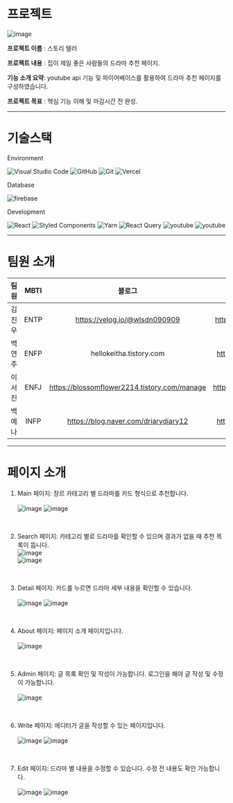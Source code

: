# 프로젝트

![image](https://github.com/Kimjinwoo1/StoryTeller/assets/104746237/a96827cb-a104-4675-95e8-172ca34c205f)


<b>프로젝트 이름</b> : 스토리 텔러 <br/>

<b>프로젝트 내용</b> : 집이 제일 좋은 사람들의 드라마 추천 페이지.

<b>기능 소개 요약</b>: youtube api 기능 및 파이어베이스를 활용하여 드라마 추천 페이지를 구성하였습니다.

<b>프로젝트 목표</b> : 핵심 기능 이해 및 마감시간 전 완성.

---

# 기술스택

Environment

![Visual Studio Code](https://img.shields.io/badge/Visual%20Studio%20Code-0078d7.svg?style=for-the-badge&logo=visual-studio-code&logoColor=white) ![GitHub](https://img.shields.io/badge/github-%23121011.svg?style=for-the-badge&logo=github&logoColor=white) ![Git](https://img.shields.io/badge/git-%23F05033.svg?style=for-the-badge&logo=git&logoColor=white) ![Vercel](https://img.shields.io/badge/vercel-%23121011.svg?style=for-the-badge&logo=vercel&logoColor=white)

Database

![firebase](https://img.shields.io/badge/firebase-FFCA28.svg?style=for-the-badge&logo=firebase&logoColor=white)

Development

![React](https://img.shields.io/badge/react-%2320232a.svg?style=for-the-badge&logo=react&logoColor=%2361DAFB) ![Styled Components](https://img.shields.io/badge/styled--components-DB7093?style=for-the-badge&logo=styled-components&logoColor=white) ![Yarn](https://img.shields.io/badge/yarn-%232C8EBB.svg?style=for-the-badge&logo=yarn&logoColor=white) ![React Query](https://img.shields.io/badge/-React%20Query-FF4154?style=for-the-badge&logo=react%20query&logoColor=white) ![youtube](https://img.shields.io/badge/-youtube--api-FF0000?style=for-the-badge&logo=youtube&logoColor=white) ![youtube](https://img.shields.io/badge/-react--youtube-FF0000?style=for-the-badge&logo=youtube&logoColor=white)

---

# 팀원 소개

|  팀원  | MBTI |                    블로그                    |             깃허브              |
| :----: | :--: | :------------------------------------------: | :-----------------------------: |
| 김진우 | ENTP |        https://velog.io/@wlsdn090909         |  https://github.com/Kimjinwoo1  |
| 백연주 | ENFP |           hellokeitha.tistory.com            | https://github.com/hellokeitha  |
| 이서진 | ENFJ | https://blossomflower2214.tistory.com/manage | https://github.com/leeseojin221 |
| 백예나 | INFP |     https://blog.naver.com/driarydiary12     |   https://github.com/whybwhyd   |

---

# 페이지 소개

1. Main 페이지: 장르 카테고리 별 드라마를 카드 형식으로 추천합니다. <br/><br/>![image](https://github.com/Kimjinwoo1/StoryTeller/assets/104746237/0acba208-10bb-4def-a683-8d63e9613cd3)
![image](https://github.com/Kimjinwoo1/StoryTeller/assets/104746237/940c5ecb-51d4-4cba-af01-d4f462943c86)

 <br/>

2. Search 페이지: 카테고리 별로 드라마를 확인할 수 있으며 결과가 없을 때 추천 목록이 뜹니다.<br/>![image](https://github.com/Kimjinwoo1/StoryTeller/assets/104746237/b86fa4fe-6a8f-4049-9f46-7243261d2bc3)<br/>
![image](https://github.com/Kimjinwoo1/StoryTeller/assets/104746237/afd03917-bd67-469a-a742-b8238735177c)
<br/>

3. Detail 페이지: 카드를 누르면 드라마 세부 내용을 확인할 수 있습니다.<br/><br/>![image](https://github.com/Kimjinwoo1/StoryTeller/assets/104746237/a4c3ce12-a843-4333-bb97-200c4ade4eea)
 ![image](https://github.com/Kimjinwoo1/StoryTeller/assets/104746237/e546d095-6dec-4b9b-a14f-a9f2755b9b7f)
<br/>

4. About 페이지: 페이지 소개 페이지입니다.<br/><br/>![image](https://github.com/Kimjinwoo1/StoryTeller/assets/104746237/89fb74c3-1acc-4975-97aa-e2ba3c585c14)
<br/>

5. Admin 페이지: 글 목록 확인 및 작성이 가능합니다. 로그인을 해야 글 작성 및 수정이 가능합니다.<br/><br/>![image](https://github.com/Kimjinwoo1/StoryTeller/assets/104746237/582b3cb2-7fe9-4a80-9baa-598d91b1f4b2)

<br/>

6. Write 페이지: 에디터가 글을 작성할 수 있는 페이지입니다.<br/><br/>![image](https://github.com/Kimjinwoo1/StoryTeller/assets/104746237/5c2ea81e-49b9-4cba-9122-2e1a944ebe9d)
 ![image](https://github.com/Kimjinwoo1/StoryTeller/assets/104746237/5173d308-672c-44c7-9e22-98c30eacc0c1)
<br/>

7. Edit 페이지: 드라마 별 내용을 수정할 수 있습니다. 수정 전 내용도 확인 가능합니다.<br/><br/>![image](https://github.com/Kimjinwoo1/StoryTeller/assets/104746237/f9cbc042-6b89-4324-85d1-0be6abbfda9d)
 ![image](https://github.com/Kimjinwoo1/StoryTeller/assets/104746237/69b9e730-a809-4755-95c1-8230bf475e07)


